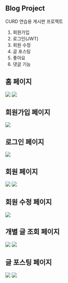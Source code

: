 ## Blog Project
CURD 연습용 게시판 프로젝트

1. 회원가입
2. 로그인(JWT)
3. 회원 수정
4. 글 포스팅
5. 좋아요
6. 댓글 기능

## 홈 페이지
<img src="./public/images/KakaoTalk_20231124_160756648.png">
<img src="./public/images/KakaoTalk_20231124_160956932.png">

## 회원가입 페이지
<img src="./public/images/KakaoTalk_20231124_160811277.png">

## 로그인 페이지
<img src="./public/images/KakaoTalk_20231124_160824389.png">

## 회원 페이지
<img src="./public/images/KakaoTalk_20231124_161508207.png">
<img src="./public/images/KakaoTalk_20231124_161009296.png">

## 회원 수정 페이지
<img src="./public/images/KakaoTalk_20231124_161126137.png"> 

## 개별 글 조회 페이지
<img src="./public/images/KakaoTalk_20231124_161024267.png">
<img src="./public/images/KakaoTalk_20231124_161032929.png">

## 글 포스팅 페이지
<img src="./public/images/KakaoTalk_20231124_161328861.png">
<img src="./public/images/KakaoTalk_20231124_161339017.png">